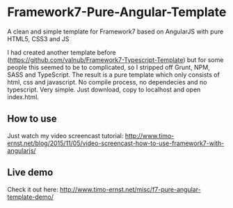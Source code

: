 # Framework7-Pure-Angular-Template
A clean and simple template for Framework7 based on AngularJS with pure HTML5, CSS3 and JS

I had created another template before (https://github.com/valnub/Framework7-Typescript-Template) but for some people this seemed to be to complicated, so I stripped off Grunt, NPM, SASS and TypeScript. The result is a pure template which only consists of html, css and javascript. No compile process, no dependecies and no typescript. Very simple. Just download, copy to localhost and open index.html.

## How to use

Just watch my video screencast tutorial: http://www.timo-ernst.net/blog/2015/11/05/video-screencast-how-to-use-framework7-with-angularjs/
 
## Live demo

Check it out here: http://www.timo-ernst.net/misc/f7-pure-angular-template-demo/
